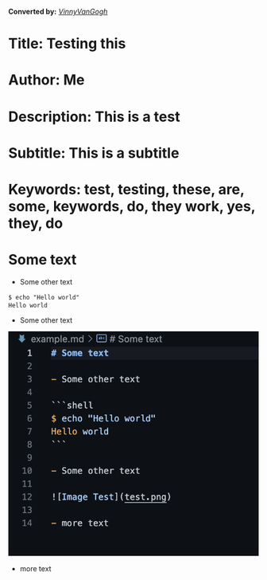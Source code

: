 **Converted by:** _[VinnyVanGogh](https://github.com/VinnyVanGogh/mypand)_

# Title: Testing this

# Author: Me

# Description: This is a test

# Subtitle: This is a subtitle

# Keywords: test, testing, these, are, some, keywords, do, they work, yes, they, do

# Some text

- Some other text

```shell
$ echo "Hello world"
Hello world
```

- Some other text

![Image Test](test.png)

- more text